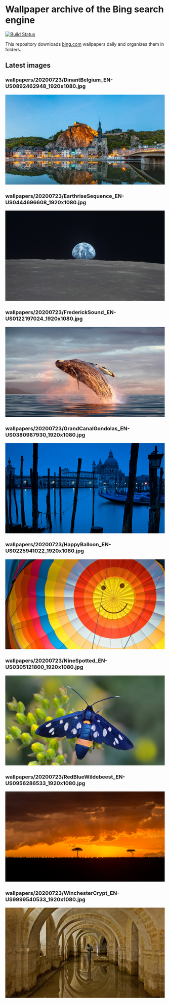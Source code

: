 # Wallpaper archive of the Bing search engine

[![Build Status](https://travis-ci.org/kijart/bing-daily-images-dl.svg?branch=wallpapers)](https://travis-ci.org/kijart/bing-daily-images-dl)

This repository downloads [bing.com](https://www.bing.com) wallpapers daily and organizes them in folders.

## Latest images

<!-- Wallpapers -->

### wallpapers/20200723/DinantBelgium_EN-US0892462948_1920x1080.jpg

![wallpapers/20200723/DinantBelgium_EN-US0892462948_1920x1080.jpg](wallpapers/20200723/DinantBelgium_EN-US0892462948_1920x1080.jpg)

### wallpapers/20200723/EarthriseSequence_EN-US0444696608_1920x1080.jpg

![wallpapers/20200723/EarthriseSequence_EN-US0444696608_1920x1080.jpg](wallpapers/20200723/EarthriseSequence_EN-US0444696608_1920x1080.jpg)

### wallpapers/20200723/FrederickSound_EN-US0122197024_1920x1080.jpg

![wallpapers/20200723/FrederickSound_EN-US0122197024_1920x1080.jpg](wallpapers/20200723/FrederickSound_EN-US0122197024_1920x1080.jpg)

### wallpapers/20200723/GrandCanalGondolas_EN-US0380987930_1920x1080.jpg

![wallpapers/20200723/GrandCanalGondolas_EN-US0380987930_1920x1080.jpg](wallpapers/20200723/GrandCanalGondolas_EN-US0380987930_1920x1080.jpg)

### wallpapers/20200723/HappyBalloon_EN-US0225941022_1920x1080.jpg

![wallpapers/20200723/HappyBalloon_EN-US0225941022_1920x1080.jpg](wallpapers/20200723/HappyBalloon_EN-US0225941022_1920x1080.jpg)

### wallpapers/20200723/NineSpotted_EN-US0305121800_1920x1080.jpg

![wallpapers/20200723/NineSpotted_EN-US0305121800_1920x1080.jpg](wallpapers/20200723/NineSpotted_EN-US0305121800_1920x1080.jpg)

### wallpapers/20200723/RedBlueWildebeest_EN-US0956286533_1920x1080.jpg

![wallpapers/20200723/RedBlueWildebeest_EN-US0956286533_1920x1080.jpg](wallpapers/20200723/RedBlueWildebeest_EN-US0956286533_1920x1080.jpg)

### wallpapers/20200723/WinchesterCrypt_EN-US9999540533_1920x1080.jpg

![wallpapers/20200723/WinchesterCrypt_EN-US9999540533_1920x1080.jpg](wallpapers/20200723/WinchesterCrypt_EN-US9999540533_1920x1080.jpg)

